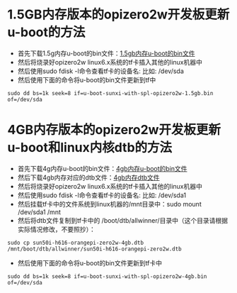 # 1.5GB内存版本的opizero2w开发板更新u-boot的方法

- 首先下载1.5g内存u-boot的bin文件：[1.5gb内存u-boot的bin文件](https://github.com/leeboby/opizero2w-uboot-dtb/blob/main/u-boot-sunxi-with-spl-opizero2w-1.5gb.bin)
- 然后将烧录好opizero2w linux6.x系统的tf卡插入其他的linux机器中
- 然后使用sudo fdisk -l命令查看tf卡的设备名: 比如: /dev/sda
- 然后使用下面的命令将u-boot的bin文件更新到tf中
```
sudo dd bs=1k seek=8 if=u-boot-sunxi-with-spl-opizero2w-1.5gb.bin of=/dev/sda
```

# 4GB内存版本的opizero2w开发板更新u-boot和linux内核dtb的方法

- 首先下载4g内存u-boot的bin文件：[4gb内存u-boot的bin文件](https://github.com/leeboby/opizero2w-uboot-dtb/blob/main/u-boot-sunxi-with-spl-opizero2w-4gb.bin)
- 然后下载4gb内存对应的dtb文件：[4gb内存dtb文件](https://github.com/leeboby/opizero2w-uboot-dtb/blob/main/sun50i-h616-orangepi-zero2w-4gb.dtb)
- 然后将烧录好opizero2w linux6.x系统的tf卡插入其他的linux机器中
- 然后使用sudo fdisk -l命令查看tf卡的设备名: 比如: /dev/sda1
- 然后挂载tf卡中的文件系统到linux机器的/mnt目录中：sudo mount /dev/sda1 /mnt
- 然后将dtb文件复制到tf卡中的 /boot/dtb/allwinner/目录中（这个目录请根据实际情况修改，不要照抄）：
```
sudo cp sun50i-h616-orangepi-zero2w-4gb.dtb /mnt/boot/dtb/allwinner/sun50i-h616-orangepi-zero2w.dtb
```
- 然后使用下面的命令将u-boot的bin文件更新到tf卡中
```
sudo dd bs=1k seek=8 if=u-boot-sunxi-with-spl-opizero2w-4gb.bin of=/dev/sda
```

